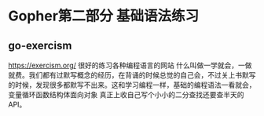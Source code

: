
# Gopher第二部分 基础语法练习
## go-exercism 
https://exercism.org/ 很好的练习各种编程语言的网站
什么叫做一学就会，一做就费。我们都有过默写概念的经历，在背诵的时候总觉的自己会，不过关上书默写的时候，发现很多都默写不出来。这和学习编程一样，基础的编程语法一看就会，变量循环函数结构体面向对象
真正上收自己写个小小的二分查找还要查半天的API。
